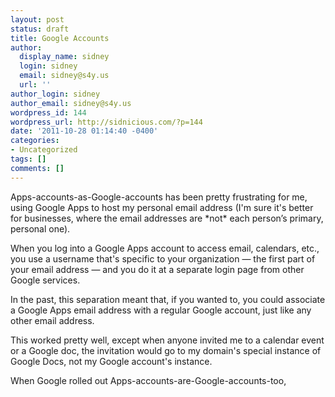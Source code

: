 ```yaml
---
layout: post
status: draft
title: Google Accounts
author:
  display_name: sidney
  login: sidney
  email: sidney@s4y.us
  url: ''
author_login: sidney
author_email: sidney@s4y.us
wordpress_id: 144
wordpress_url: http://sidnicious.com/?p=144
date: '2011-10-28 01:14:40 -0400'
categories:
- Uncategorized
tags: []
comments: []
---
```

<p>Apps-accounts-as-Google-accounts has been pretty frustrating for me, using Google Apps to host my personal email address (I'm sure it's better for businesses, where the email addresses are *not* each person&rsquo;s primary, personal one).</p>
<p>When you log into a Google Apps account to access email, calendars, etc., you use a username that's specific to your organization &mdash; the first part of your email address &mdash; and you do it at a separate login page from other Google services.</p>
<p>In the past, this separation meant that, if you wanted to, you could associate a Google Apps email address with a regular Google account, just like any other email address.</p>
<p>This worked pretty well, except when anyone invited me to a calendar event or a Google doc, the invitation would go to my domain's special instance of Google Docs, not my Google account's instance.</p>
<p>When Google rolled out Apps-accounts-are-Google-accounts-too, </p>
